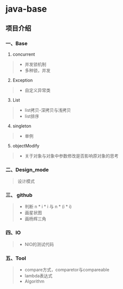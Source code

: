 # java-base

## 项目介绍

### 一、Base

1. concurrent

> - 并发锁机制
>- 多种锁，并发

2. Exception

> - 自定义异常类

3. List

> - list拷贝-深拷贝与浅拷贝
>- list排序

4. singleton

> - 单例

5. objectModify

> - 关于对象与对象中参数修改是否影响原对象的思考

### 二、Design_mode

> 设计模式

### 三、 github

> - 判断 n * i * i 与 n * (i * i)
>- 画星状图
>- 画杨辉三角

### 四、IO

> - NIO的测试代码

### 五、Tool

> - compare方式，comparetor与compareable
>- lambda表达式
>- Algorithm
